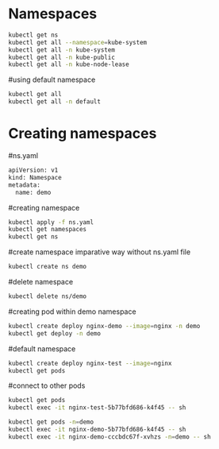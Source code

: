 # Namespaces
```sh
kubectl get ns
kubectl get all --namespace=kube-system
kubectl get all -n kube-system
kubectl get all -n kube-public
kubectl get all -n kube-node-lease
```

#using default namespace
```sh
kubectl get all
kubectl get all -n default
```

# Creating namespaces
#ns.yaml
```sh
apiVersion: v1
kind: Namespace
metadata:
  name: demo
```
#creating namespace
```sh
kubectl apply -f ns.yaml
kubectl get namespaces
kubectl get ns
```

#create namespace imparative way without ns.yaml file
```sh
kubectl create ns demo
```

#delete namespace
```sh
kubectl delete ns/demo
```

#creating pod within demo namespace
```sh
kubectl create deploy nginx-demo --image=nginx -n demo
kubectl get deploy -n demo
```

#default namespace
```sh
kubectl create deploy nginx-test --image=nginx
kubectl get pods
```

#connect to other pods
```sh
kubectl get pods
kubectl exec -it nginx-test-5b77bfd686-k4f45 -- sh

kubectl get pods -n=demo
kubectl exec -it nginx-demo-5b77bfd686-k4f45 -- sh
kubectl exec -it nginx-demo-cccbdc67f-xvhzs -n=demo -- sh
```
